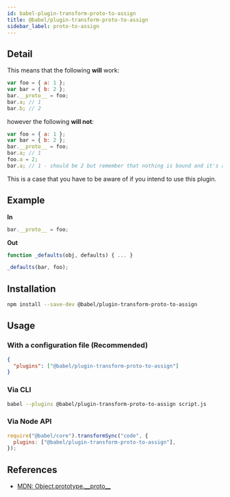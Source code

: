 ```yaml
---
id: babel-plugin-transform-proto-to-assign
title: @babel/plugin-transform-proto-to-assign
sidebar_label: proto-to-assign
---
```


## Detail

This means that the following **will** work:

```javascript
var foo = { a: 1 };
var bar = { b: 2 };
bar.__proto__ = foo;
bar.a; // 1
bar.b; // 2
```

however the following **will not**:

```javascript
var foo = { a: 1 };
var bar = { b: 2 };
bar.__proto__ = foo;
bar.a; // 1
foo.a = 2;
bar.a; // 1 - should be 2 but remember that nothing is bound and it's a straight copy
```

This is a case that you have to be aware of if you intend to use this plugin.

## Example

**In**

```javascript
bar.__proto__ = foo;
```

**Out**

```javascript
function _defaults(obj, defaults) { ... }

_defaults(bar, foo);
```

## Installation

```sh
npm install --save-dev @babel/plugin-transform-proto-to-assign
```

## Usage

### With a configuration file (Recommended)

```json
{
  "plugins": ["@babel/plugin-transform-proto-to-assign"]
}
```

### Via CLI

```sh
babel --plugins @babel/plugin-transform-proto-to-assign script.js
```

### Via Node API

```javascript
require("@babel/core").transformSync("code", {
  plugins: ["@babel/plugin-transform-proto-to-assign"],
});
```

## References

- [MDN: Object.prototype.\_\_proto\_\_](https://developer.mozilla.org/en-US/docs/Web/JavaScript/Reference/Global_Objects/Object/proto)
